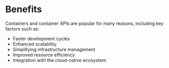 # Benefits

Containers and container APIs are popular for many reasons, including key factors such as:

- Faster development cycles
- Enhanced scalability
- Simplifying infrastructure management
- Improved resource efficiency
- Integration with the cloud-native ecosystem